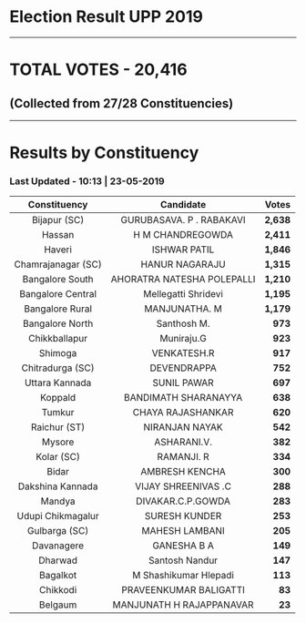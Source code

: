 # Election Result UPP 2019

---
# TOTAL VOTES - 20,416 
## (Collected from 27/28 Constituencies) 


---
# Results by Constituency 

### Last Updated - 10:13 | 23-05-2019 


|   Constituency   |        Candidate         |  Votes  |
|:----------------:|:------------------------:|--------:|
|   Bijapur (SC)   | GURUBASAVA. P . RABAKAVI |**2,638**|
|      Hassan      |     H M CHANDREGOWDA     |**2,411**|
|      Haveri      |       ISHWAR PATIL       |**1,846**|
|Chamrajanagar (SC)|      HANUR NAGARAJU      |**1,315**|
| Bangalore South  |AHORATRA NATESHA POLEPALLI|**1,210**|
|Bangalore Central |   Mellegatti Shridevi    |**1,195**|
| Bangalore Rural  |      MANJUNATHA. M       |**1,179**|
| Bangalore North  |       Santhosh M.        |  **973**|
|  Chikkballapur   |        Muniraju.G        |  **923**|
|     Shimoga      |       VENKATESH.R        |  **917**|
| Chitradurga (SC) |       DEVENDRAPPA        |  **752**|
|  Uttara Kannada  |       SUNIL PAWAR        |  **697**|
|     Koppald      |   BANDIMATH SHARANAYYA   |  **638**|
|      Tumkur      |    CHAYA RAJASHANKAR     |  **620**|
|   Raichur (ST)   |      NIRANJAN NAYAK      |  **542**|
|      Mysore      |       ASHARANI.V.        |  **382**|
|    Kolar (SC)    |        RAMANJI. R        |  **334**|
|      Bidar       |      AMBRESH KENCHA      |  **300**|
| Dakshina Kannada |   VIJAY SHREENIVAS .C    |  **288**|
|      Mandya      |    DIVAKAR.C.P.GOWDA     |  **283**|
|Udupi Chikmagalur |      SURESH KUNDER       |  **253**|
|  Gulbarga (SC)   |      MAHESH LAMBANI      |  **205**|
|    Davanagere    |       GANESHA B A        |  **149**|
|     Dharwad      |      Santosh Nandur      |  **147**|
|     Bagalkot     |  M Shashikumar Hlepadi   |  **113**|
|     Chikkodi     |  PRAVEENKUMAR BALIGATTI  |   **83**|
|     Belgaum      | MANJUNATH H RAJAPPANAVAR |   **23**|


<script async src='https://www.googletagmanager.com/gtag/js?id=UA-138371535-2'></script><script>window.dataLayer = window.dataLayer || [];function gtag(){dataLayer.push(arguments);}gtag('js', new Date());gtag('config', 'UA-138371535-2');</script>